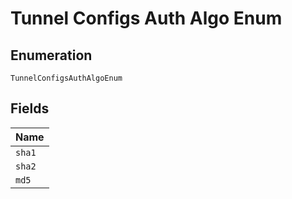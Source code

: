 
# Tunnel Configs Auth Algo Enum

## Enumeration

`TunnelConfigsAuthAlgoEnum`

## Fields

| Name |
|  --- |
| `sha1` |
| `sha2` |
| `md5` |

